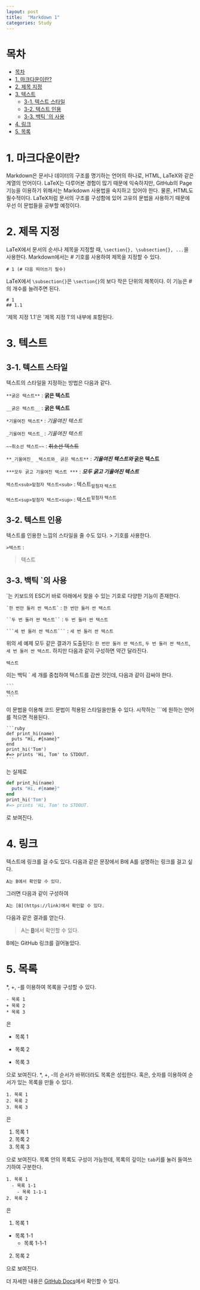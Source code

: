 ```yaml
---
layout: post
title:  "Markdown 1"
categories: Study
---
```

# 목차
- [목차](#목차)
- [1. 마크다운이란?](#1-마크다운이란)
- [2. 제목 지정](#2-제목-지정)
- [3. 텍스트](#3-텍스트)
  - [3-1. 텍스트 스타일](#3-1-텍스트-스타일)
  - [3-2. 텍스트 인용](#3-2-텍스트-인용)
  - [3-3. 백틱 \`의 사용](#3-3-백틱-의-사용)
- [4. 링크](#4-링크)
- [5. 목록](#5-목록)
   
# 1. 마크다운이란?
Markdown은 문서나 데이터의 구조를 명기하는 언어의 하나로, HTML, LaTeX와 같은 계열의 언어이다.
LaTeX는 다루어본 경험이 많기 때문에 익숙하지만, GitHub의 Page 기능을 이용하기 위해서는 Markdown 사용법을 숙지하고 있어야 한다.
물론, HTML도 필수적이다. LaTeX처럼 문서의 구조를 구성함에 있어 고유의 문법을 사용하기 때문에 우선 이 문법들을 공부할 예정이다.

# 2. 제목 지정
LaTeX에서 문서의 순서나 제목을 지정할 때, `\section{}, \subsection{}, ...`을 사용한다. Markdown에서는 \# 기호를 사용하여 제목을 지정할 수 있다.
```
# 1 (# 다음 띄어쓰기 필수)
```
LaTeX에서 `\subsection{}`은 `\section{}`의 보다 작은 단위의 제목이다. 이 기능은 \#의 개수를 늘려주면 된다.
```
# 1
## 1.1
```
'제목 지정 1.1'은 '제목 지정 1'의 내부에 포함된다.

# 3. 텍스트

## 3-1. 텍스트 스타일
텍스트의 스타일을 지정하는 방법은 다음과 같다.

`**굵은 텍스트**`  : **굵은 텍스트**

`__굵은 텍스트__`  : __굵은 텍스트__

`*기울여진 텍스트*` : *기울여진 텍스트*

`_기울여진 텍스트_` : _기울여진 텍스트_

`~~취소선 텍스트~~` : ~~취소선 텍스트~~

`**_기울여진_ _텍스트와_ 굵은 텍스트**` : **_기울여진_ _텍스트와_ 굵은 텍스트**

`***모두 굵고 기울여진 텍스트 ***` : ***모두 굵고 기울여진 텍스트***

`텍스트<sub>밑첨자 텍스트<sub>` : 텍스트<sub>밑첨자 텍스트<sub>

`텍스트<sup>밑첨자 텍스트<sup>` : 텍스트<sup>밑첨자 텍스트<sup>

## 3-2. 텍스트 인용
텍스트를 인용한 느낌의 스타일을 줄 수도 있다. \> 기호를 사용한다.

`>텍스트` : 
> 텍스트

## 3-3. 백틱 \`의 사용
\`는 키보드의 ESC키 바로 아래에서 찾을 수 있는 기호로 다양한 기능이 존재한다.

`` `한 번만 둘러 싼 텍스트` `` : `한 번만 둘러 싼 텍스트`

``` ``두 번 둘러 싼 텍스트`` ``` : ``두 번 둘러 싼 텍스트``

```` ```세 번 둘러 싼 텍스트``` ```` : ```세 번 둘러 싼 텍스트```

위의 세 예제 모두 같은 결과가 도출된다: `한 번만 둘러 싼 텍스트`, ``두 번 둘러 싼 텍스트``, ```세 번 둘러 싼 텍스트```.
하지만 다음과 같이 구성하면 약간 달라진다.
```
텍스트
```
이는 백틱 \` 세 개를 중첩하여 텍스트를 감싼 것인데, 다음과 같이 감싸야 한다.
````
```
텍스트
```
````
이 문법을 이용해 코드 문법이 적용된 스타일을만들 수 있다. 시작하는 \```에 원하는 언어를 적으면 적용된다.

````
```ruby
def print_hi(name)
  puts "Hi, #{name}"
end
print_hi('Tom')
#=> prints 'Hi, Tom' to STDOUT.
```
````
는 실제로 
```ruby
def print_hi(name)
  puts "Hi, #{name}"
end
print_hi('Tom')
#=> prints 'Hi, Tom' to STDOUT.
```
로 보여진다.

# 4. 링크
텍스트에 링크를 걸 수도 있다. 다음과 같은 문장에서 B에 A를 설명하는 링크를 걸고 싶다.
```
A는 B에서 확인할 수 있다.
```
그러면 다음과 같이 구성하여

```
A는 [B](https://link)에서 확인할 수 있다.
```
다음과 같은 결과를 얻는다.

>A는 [B](https://github.com)에서 확인할 수 있다.

B에는 GitHub 링크를 걸어놓았다.

# 5. 목록
\*, \+, \-를 이용하여 목록을 구성할 수 있다.
```
- 목록 1
+ 목록 2
* 목록 3
```
은
* 목록 1
- 목록 2
+ 목록 3

으로 보여진다. \*, \+, \-의 순서가 바뀌더라도 목록은 성립한다. 혹은, 
숫자를 이용하여 순서가 있는 목록을 만들 수 있다.

```
1. 목록 1
2. 목록 2
3. 목록 3
```
은
1. 목록 1
2. 목록 2
3. 목록 3

으로 보여진다. 목록 안의 목록도 구성이 가능한데, 목록의 깊이는 `tab`키를 눌러 들여쓰기하여
구분한다.
```
1. 목록 1
  - 목록 1-1
    - 목록 1-1-1
2. 목록 2
```
은
1. 목록 1
  - 목록 1-1
    - 목록 1-1-1
2. 목록 2

으로 보여진다.

더 자세한 내용은 [GitHub Docs](https://docs.github.com/en/get-started/writing-on-github/getting-started-with-writing-and-formatting-on-github/quickstart-for-writing-on-github)에서 확인할 수 있다.


<!-- You’ll find this post in your `_posts` directory. Go ahead and edit it and re-build the site to see your changes. You can rebuild the site in many different ways, but the most common way is to run `jekyll serve`, which launches a web server and auto-regenerates your site when a file is updated.

Jekyll requires blog post files to be named according to the following format:

`YEAR-MONTH-DAY-title.MARKUP`

Where `YEAR` is a four-digit number, `MONTH` and `DAY` are both two-digit numbers, and `MARKUP` is the file extension representing the format used in the file. After that, include the necessary front matter. Take a look at the source for this post to get an idea about how it works.

Jekyll also offers powerful support for code snippets:

{% highlight ruby %}
def print_hi(name)
  puts "Hi, #{name}"
end
print_hi('Tom')
#=> prints 'Hi, Tom' to STDOUT.
{% endhighlight %}

Check out the [Jekyll docs][jekyll-docs] for more info on how to get the most out of Jekyll. File all bugs/feature requests at [Jekyll’s GitHub repo][jekyll-gh]. If you have questions, you can ask them on [Jekyll Talk][jekyll-talk].

[jekyll-docs]: https://jekyllrb.com/docs/home
[jekyll-gh]:   https://github.com/jekyll/jekyll
[jekyll-talk]: https://talk.jekyllrb.com/ -->
